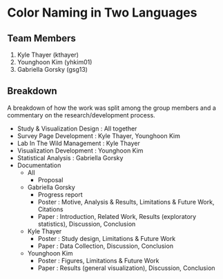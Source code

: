 Color Naming in Two Languages
===============

## Team Members

1. Kyle Thayer (kthayer)
2. Younghoon Kim (yhkim01)
3. Gabriella Gorsky (gsg13)

## Breakdown

A breakdown of how the work was split among the group members and a commentary on the research/development process. 


- Study & Visualization Design : All together
- Survey Page Development : Kyle Thayer, Younghoon Kim
- Lab In The Wild Management : Kyle Thayer
- Visualization Development : Younghoon Kim
- Statistical Analysis : Gabriella Gorsky
- Documentation
  - All
    - Proposal
  - Gabriella Gorsky
    - Progress report
    - Poster : Motive, Analysis & Results, Limitations & Future Work, Citations
    - Paper : Introduction, Related Work, Results (exploratory statistics), Discussion, Conclusion
  - Kyle Thayer
    - Poster : Study design, Limitations & Future Work
    - Paper : Data Collection, Discussion, Conclusion
  - Younghoon Kim 
    - Poster : Figures, Limitations & Future Work
    - Paper : Results (general visualization), Discussion, Conclusion

